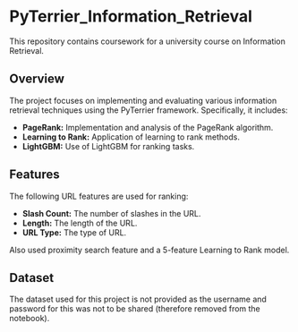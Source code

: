 # PyTerrier_Information_Retrieval
This repository contains coursework for a university course on Information Retrieval.

## Overview

The project focuses on implementing and evaluating various information retrieval techniques using the PyTerrier framework. Specifically, it includes:

- **PageRank:** Implementation and analysis of the PageRank algorithm.
- **Learning to Rank:** Application of learning to rank methods.
- **LightGBM:** Use of LightGBM for ranking tasks.

## Features

The following URL features are used for ranking:

- **Slash Count:** The number of slashes in the URL.
- **Length:** The length of the URL.
- **URL Type:** The type of URL.

Also used proximity search feature and a 5-feature Learning to Rank model.

## Dataset
The dataset used for this project is not provided as the username and password for this was not to be shared (therefore removed from the notebook).
